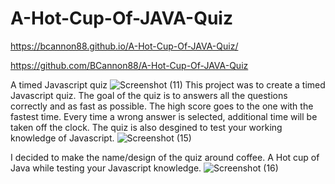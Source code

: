 # A-Hot-Cup-Of-JAVA-Quiz
https://bcannon88.github.io/A-Hot-Cup-Of-JAVA-Quiz/


https://github.com/BCannon88/A-Hot-Cup-Of-JAVA-Quiz


A timed Javascript quiz
![Screenshot (11)](https://user-images.githubusercontent.com/81123612/118380731-afe43080-b5a9-11eb-9b95-2ae746a1cf7f.png)
This project was to create a timed Javascript quiz. The goal of the quiz is to answers all the questions correctly and as fast as possible. The high score goes to the one with the fastest time. Every time a wrong answer is selected, additional time will be taken off the clock. The quiz is also desgined to test your working knowledge of Javascript.
![Screenshot (15)](https://user-images.githubusercontent.com/81123612/118416300-9825ae80-b674-11eb-84e1-df9265db976e.png)


I decided to make the name/design of the quiz around coffee. A Hot cup of Java while testing your Javascript knowledge.
![Screenshot (16)](https://user-images.githubusercontent.com/81123612/118416310-a4117080-b674-11eb-9b18-449291ff8bde.png)